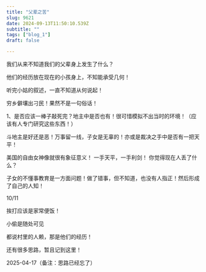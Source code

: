 ```yaml
--- 
title: "父辈之苦" 
slug: 9621
date: 2024-09-13T11:50:10.539Z 
subtitle: "" 
tags: ["blog_1"] 
draft: false

--- 
```



我们从来不知道我们的父辈身上发生了什么？

他们的经历放在现在的小孩身上，不知能承受几何！

听完小姑的叙述，一直不知道从何说起！

穷乡僻壤出刁民！果然不是一句俗话！




1、是否应该一棒子敲死完？地主中是否也有！很可惜模拟不出当时的环境！（应该有人专门研究这些东西！）

斗地主是好还是恶！万事留一线，子女是无辜的！亦或是裁决之手中是否有一把天平！

美国的自由女神像就很有象征意义！  一手天平，一手利剑！    你觉得现在人丢了什么？




子女的不懂事教育是一方面问题！做了错事，但不知道，也没有人指正！然后形成了自己的人知！




10/11

挨打应该是家常便饭！

小偷是随处可见

都说村里的人赖，那是他们的经历！







还有很多思路，暂且记到这里！

2025-04-17（备注：思路已经忘了）




